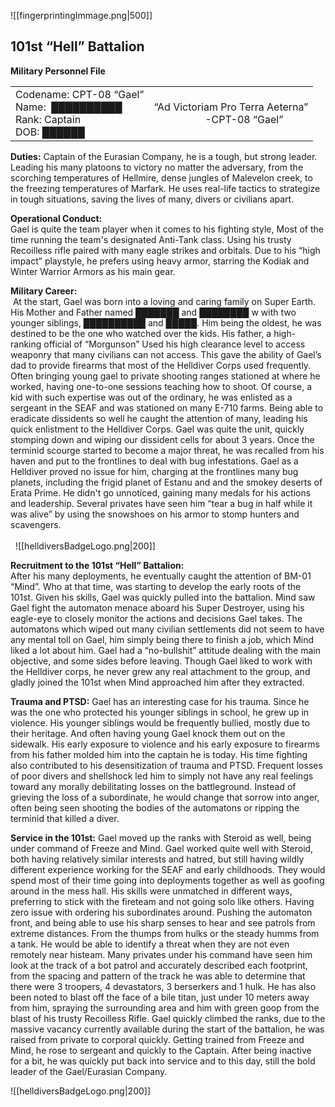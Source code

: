 ![[fingerprintingImmage.png|500]]

## 101st “Hell” Battalion
**Military Personnel File**

|                                                                              |                                                                           |
| ---------------------------------------------------------------------------- | ------------------------------------------------------------------------- |
| Codename: CPT-08 “Gael”<br>Name:  ██████████<br>Rank: Captain<br>DOB: ██████ | “Ad Victoriam Pro Terra Aeterna”    <br>                   -CPT-08 “Gael” |

**Duties:**
Captain of the Eurasian Company, he is a tough, but strong leader. Leading his many platoons to victory no matter the adversary, from the scorching temperatures of Hellmire, dense jungles of Malevelon creek, to the freezing temperatures of Marfark. He uses real-life tactics to strategize in tough situations, saving the lives of many, divers or civilians apart.



**Operational Conduct:**  
Gael is quite the team player when it comes to his fighting style, Most of the time running the team's designated Anti-Tank class. Using his trusty Recoilless rifle paired with many eagle strikes and orbitals. Due to his “high impact” playstyle, he prefers using heavy armor, starring the Kodiak and Winter Warrior Armors as his main gear.   


  
**Military Career:**  
 At the start, Gael was born into a loving and caring family on Super Earth. His Mother and Father named ███████ and ████████ w with two younger siblings, ██████████ and █████. Him being the oldest, he was destined to be the one who watched over the kids. His father, a high-ranking official of “Morgunson” Used his high clearance level to access weaponry that many civilians can not access. This gave the ability of Gael’s dad to provide firearms that most of the Helldiver Corps used frequently. Often bringing young gael to private shooting ranges stationed at where he worked, having one-to-one sessions teaching how to shoot. Of course, a kid with such expertise was out of the ordinary, he was enlisted as a sergeant in the SEAF and was stationed on many E-710 farms. Being able to eradicate dissidents so well he caught the attention of many, leading his quick enlistment to the Helldiver Corps. Gael was quite the unit, quickly stomping down and wiping our dissident cells for about 3 years. Once the terminid scourge started to become a major threat, he was recalled from his haven and put to the frontlines to deal with bug infestations. Gael as a Helldiver proved no issue for him, charging at the frontlines many bug planets, including the frigid planet of Estanu and and the smokey deserts of Erata Prime. He didn't go unnoticed, gaining many medals for his actions and leadership. Several privates have seen him “tear a bug in half while it was alive” by using the snowshoes on his armor to stomp hunters and scavengers.                                                                                                                             
 
                                                           
 
![[helldiversBadgeLogo.png|200]]


**Recruitment to the 101st “Hell” Battalion:**  
After his many deployments, he eventually caught the attention of BM-01 “Mind”. Who at that time, was starting to develop the early roots of the 101st. Given his skills, Gael was quickly pulled into the battalion. Mind saw Gael fight the automaton menace aboard his Super Destroyer, using his eagle-eye to closely monitor the actions and decisions Gael takes. The automatons which wiped out many civilian settlements did not seem to have any mental toll on Gael, him simply being there to finish a job, which Mind liked a lot about him. Gael had a “no-bullshit” attitude dealing with the main objective, and some sides before leaving. Though Gael liked to work with the Helldiver corps, he never grew any real attachment to the group, and gladly joined the 101st when Mind approached him after they extracted.


**Trauma and PTSD:**
Gael has an interesting case for his trauma. Since he was the one who protected his younger siblings in school, he grew up in violence. His younger siblings would be frequently bullied, mostly due to their heritage. And often having young Gael knock them out on the sidewalk. His early exposure to violence and his early exposure to firearms from his father molded him into the captain he is today. His time fighting also contributed to his desensitization of trauma and PTSD. Frequent losses of poor divers and shellshock led him to simply not have any real feelings toward any morally debilitating losses on the battleground. Instead of grieving the loss of a subordinate, he would change that sorrow into anger, often being seen shooting the bodies of the automatons or ripping the terminid that killed a diver.


**Service in the 101st:**
Gael moved up the ranks with Steroid as well, being under command of Freeze and Mind. Gael worked quite well with Steroid, both having relatively similar interests and hatred, but still having wildly different experience working for the SEAF and early childhoods. They would spend most of their time going into deployments together as well as goofing around in the mess hall. His skills were unmatched in different ways, preferring to stick with the fireteam and not going solo like others. Having zero issue with ordering his subordinates around. Pushing the automaton front, and being able to use his sharp senses to hear and see patrols from extreme distances. From the thumps from hulks or the steady humms from a tank. He would be able to identify a threat when they are not even remotely near histeam. Many privates under his command have seen him look at the track of a bot patrol and accurately described each footprint, from the spacing and pattern of the track he was able to determine that there were 3 troopers, 4 devastators, 3 berserkers and 1 hulk. He has also been noted to blast off the face of a bile titan, just under 10 meters away from him, spraying the surrounding area and him with green goop from the blast of his trusty Recoilless Rifle. Gael quickly climbed the ranks, due to the massive vacancy currently available during the start of the battalion, he was raised from private to corporal quickly. Getting trained from Freeze and Mind, he rose to sergeant and quickly to the Captain. After being inactive for a bit, he was quickly put back into service and to this day, still the bold leader of the Gael/Eurasian Company.


![[helldiversBadgeLogo.png|200]]
